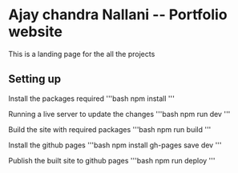 # Ajay chandra Nallani -- Portfolio website

This is a landing page for the all the projects 

## Setting up

Install the packages required
'''bash
npm install
'''

Running a live server to update the changes
'''bash
npm run dev
'''

Build the site with required packages
'''bash
npm run build
'''

Install the github pages
'''bash
npm install gh-pages save dev
'''

Publish the built site to github pages
'''bash 
npm run deploy
'''
